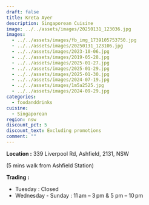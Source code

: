 ```yaml
---
draft: false
title: Kreta Ayer
description: Singaporean Cuisine
image: ../../assets/images/20250131_123036.jpg
images:
  - ../../assets/images/fb_img_1739105753750.jpg
  - ../../assets/images/20250131_123106.jpg
  - ../../assets/images/2023-10-06.jpg
  - ../../assets/images/2019-05-28.jpg
  - ../../assets/images/2025-01-27.jpg
  - ../../assets/images/2025-01-29.jpg
  - ../../assets/images/2025-01-30.jpg
  - ../../assets/images/2024-07-19.jpg
  - ../../assets/images/1m5a2525.jpg
  - ../../assets/images/2024-09-29.jpg
categories:
  - foodanddrinks
cuisine:
  - Singaporean
region: nsw
discount_pct: 5
discount_text: Excluding promotions
comment: ""
---
```

**Location :** 339 Liverpool Rd, Ashfield, 2131, NSW

(5 mins walk from Ashfield Station)

**Trading :**

* Tuesday : Closed
* Wednesday - Sunday : 11 am – 3 pm & 5 pm – 10 pm
